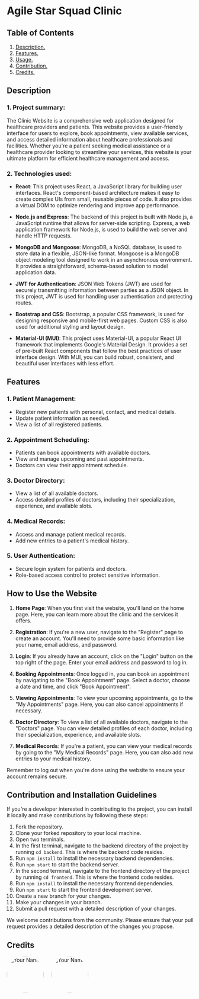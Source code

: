 # Agile Star Squad Clinic

## Table of Contents

1. [ Description. ](#desc)
2. [ Features. ](#feats)
3. [ Usage. ](#usage)
4. [ Contribution. ](#contribution)
5. [ Credits. ](#credits)

<a name="desc"></a>

## Description

### 1. Project summary:

The Clinic Website is a comprehensive web application designed for healthcare providers and patients. This website provides a user-friendly interface for users to explore, book appointments, view available services, and access detailed information about healthcare professionals and facilities. Whether you're a patient seeking medical assistance or a healthcare provider looking to streamline your services, this website is your ultimate platform for efficient healthcare management and access.

### 2. Technologies used:

- **React**: This project uses React, a JavaScript library for building user interfaces. React's component-based architecture makes it easy to create complex UIs from small, reusable pieces of code. It also provides a virtual DOM to optimize rendering and improve app performance.

- **Node.js and Express**: The backend of this project is built with Node.js, a JavaScript runtime that allows for server-side scripting. Express, a web application framework for Node.js, is used to build the web server and handle HTTP requests.

- **MongoDB and Mongoose**: MongoDB, a NoSQL database, is used to store data in a flexible, JSON-like format. Mongoose is a MongoDB object modeling tool designed to work in an asynchronous environment. It provides a straightforward, schema-based solution to model application data.

- **JWT for Authentication**: JSON Web Tokens (JWT) are used for securely transmitting information between parties as a JSON object. In this project, JWT is used for handling user authentication and protecting routes.

- **Bootstrap and CSS**: Bootstrap, a popular CSS framework, is used for designing responsive and mobile-first web pages. Custom CSS is also used for additional styling and layout design.

- **Material-UI (MUI)**: This project uses Material-UI, a popular React UI framework that implements Google's Material Design. It provides a set of pre-built React components that follow the best practices of user interface design. With MUI, you can build robust, consistent, and beautiful user interfaces with less effort.

<a name="feats"></a>

## Features

### 1. Patient Management:
- Register new patients with personal, contact, and medical details.
- Update patient information as needed.
- View a list of all registered patients.

### 2. Appointment Scheduling:
- Patients can book appointments with available doctors.
- View and manage upcoming and past appointments.
- Doctors can view their appointment schedule.

### 3. Doctor Directory:
- View a list of all available doctors.
- Access detailed profiles of doctors, including their specialization, experience, and available slots.

### 4. Medical Records:
- Access and manage patient medical records.
- Add new entries to a patient's medical history.

### 5. User Authentication:
- Secure login system for patients and doctors.
- Role-based access control to protect sensitive information.

<a name="usage"></a>

## How to Use the Website

1. **Home Page**: When you first visit the website, you'll land on the home page. Here, you can learn more about the clinic and the services it offers.

2. **Registration**: If you're a new user, navigate to the "Register" page to create an account. You'll need to provide some basic information like your name, email address, and password.

3. **Login**: If you already have an account, click on the "Login" button on the top right of the page. Enter your email address and password to log in.

4. **Booking Appointments**: Once logged in, you can book an appointment by navigating to the "Book Appointment" page. Select a doctor, choose a date and time, and click "Book Appointment".

5. **Viewing Appointments**: To view your upcoming appointments, go to the "My Appointments" page. Here, you can also cancel appointments if necessary.

6. **Doctor Directory**: To view a list of all available doctors, navigate to the "Doctors" page. You can view detailed profiles of each doctor, including their specialization, experience, and available slots.

7. **Medical Records**: If you're a patient, you can view your medical records by going to the "My Medical Records" page. Here, you can also add new entries to your medical history.

Remember to log out when you're done using the website to ensure your account remains secure.


<a name="contribution"></a>

## Contribution and Installation Guidelines

If you're a developer interested in contributing to the project, you can install it locally and make contributions by following these steps:

1. Fork the repository.
2. Clone your forked repository to your local machine.
3. Open two terminals.
4. In the first terminal, navigate to the backend directory of the project by running `cd backend`. This is where the backend code resides.
5. Run `npm install` to install the necessary backend dependencies.
6. Run `npm start` to start the backend server.
7. In the second terminal, navigate to the frontend directory of the project by running `cd frontend`. This is where the frontend code resides.
8. Run `npm install` to install the necessary frontend dependencies.
9. Run `npm start` to start the frontend development server.
10. Create a new branch for your changes.
11. Make your changes in your branch.
12. Submit a pull request with a detailed description of your changes.

We welcome contributions from the community. Please ensure that your pull request provides a detailed description of the changes you propose.

<a name="credits"></a>

## Credits

<div style="display: flex;">
  <a href="https://github.com/youssef-mostafa25" style="margin-right: 20px;">
    <img src="https://github.com/youssef-mostafa25.png" width="100" height="100" alt="Your Name" style="border-radius: 50%;">
  </a>

  <a href="https://github.com/Habibaelkabbany">
  <img src="https://github.com/Habibaelkabbany.png" width="100" height="100" alt="Your Name" style="border-radius: 100%;">
</div>
